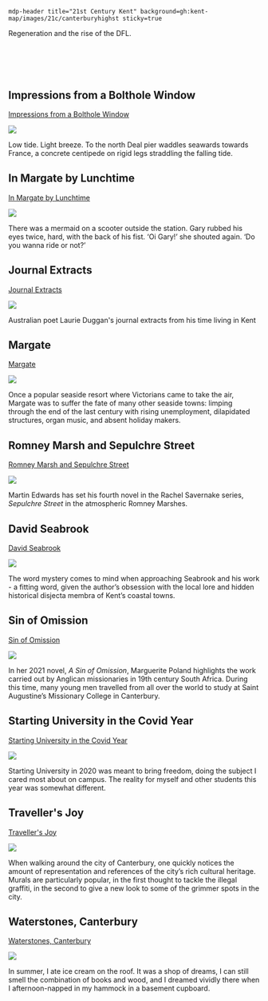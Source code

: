 `mdp-header title="21st Century Kent" background=gh:kent-map/images/21c/canterburyhighst sticky=true`

Regeneration and the rise of the DFL.

# &nbsp; 
<param class="cards">

## Impressions from a Bolthole Window

[Impressions from a Bolthole Window](21c-impressions-hirst)

![](https://raw.githubusercontent.com/kent-map/images/main/thumbnails/21c_Impressions_from_a_Bolthole_Window.jpg)

Low tide. Light breeze. To the north Deal pier waddles seawards towards France, a concrete centipede on rigid legs straddling the falling tide.

## In Margate by Lunchtime

[In Margate by Lunchtime](21c-margate-lunchtime)

![](https://raw.githubusercontent.com/kent-map/images/main/thumbnails/21c_In_Margate_by_Lunchtime.jpg)

There was a mermaid on a scooter outside the station. Gary rubbed his eyes twice, hard, with the back of his fist. ‘Oi Gary!’ she shouted again. ‘Do you wanna ride or not?’

## Journal Extracts

[Journal Extracts](21c-kent-journal-extracts)

![](https://raw.githubusercontent.com/kent-map/images/main/thumbnails/21c_Journal_Extracts.jpg)

Australian poet Laurie Duggan's journal extracts from his time living in Kent

## Margate

[Margate](21c-margate)

![](https://raw.githubusercontent.com/kent-map/images/main/thumbnails/21c_Margate.jpg)

Once a popular seaside resort where Victorians came to take the air, Margate was to suffer the fate of many other seaside towns: limping through the end of the last century with rising unemployment, dilapidated structures, organ music, and absent holiday makers.

## Romney Marsh and Sepulchre Street

[Romney Marsh and Sepulchre Street](21c-edwards-sepulchre-street)

![](https://raw.githubusercontent.com/kent-map/images/main/thumbnails/21c_Romney_Marsh_and_Sepulchre_Street.jpg)

Martin Edwards has set his fourth novel in the Rachel Savernake series, _Sepulchre Street_ in the atmospheric Romney Marshes. 

## David Seabrook

[David Seabrook](21c-seabrook-biography)

![](https://raw.githubusercontent.com/kent-map/images/main/thumbnails/21c_David_Seabrook.jpg)

The word mystery comes to mind when approaching Seabrook and his work - a fitting word, given the author’s obsession with the local lore and hidden historical disjecta membra of Kent’s coastal towns.

## Sin of Omission

[Sin of Omission](21c-sin-of-omission)

![](https://raw.githubusercontent.com/kent-map/images/main/thumbnails/21-augustine-college.jpg)

In her 2021 novel, _A Sin of Omission_, Marguerite Poland highlights the work carried out by Anglican missionaries in 19th century South Africa. During this time, many young men travelled from all over the world to study at Saint Augustine’s Missionary College in Canterbury. 

## Starting University in the Covid Year

[Starting University in the Covid Year](21c-canterbury-covid)

![](https://raw.githubusercontent.com/kent-map/images/main/thumbnails/21c_Starting_University_in_the_Covid_Year.jpg)

Starting University in 2020 was meant to bring freedom, doing the subject I cared most about on campus. The reality for myself and other students this year was somewhat different.

## Traveller's Joy

[Traveller's Joy](21c-travellers-joy)

![](https://raw.githubusercontent.com/kent-map/images/main/thumbnails/21c_Traveller’s_Joy.jpg)

When walking around the city of Canterbury, one quickly notices the amount of representation and references of the city’s rich cultural heritage. Murals are particularly popular, in the first thought to tackle the illegal graffiti, in the second to give a new look to some of the grimmer spots in the city. 

## Waterstones, Canterbury

[Waterstones, Canterbury](21c-waterstones-canterbury)

![](https://raw.githubusercontent.com/kent-map/images/main/thumbnails/21c_Waterstones,_Canterbury.jpg)

In summer, I ate ice cream on the roof. It was a shop of dreams, I can still smell the combination of books and wood, and I dreamed vividly there when I afternoon-napped in my hammock in a basement cupboard.

